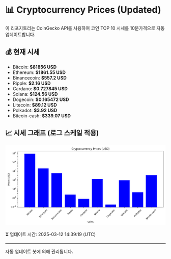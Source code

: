 
# 📊 Cryptocurrency Prices (Updated)

이 리포지토리는 CoinGecko API를 사용하여 코인 TOP 10 시세를 10분가격으로 자동 업데이트합니다.

## 💰 현재 시세
- Bitcoin: **$81856 USD**
- Ethereum: **$1861.55 USD**
- Binancecoin: **$557.2 USD**
- Ripple: **$2.16 USD**
- Cardano: **$0.727845 USD**
- Solana: **$124.56 USD**
- Dogecoin: **$0.165472 USD**
- Litecoin: **$89.12 USD**
- Polkadot: **$3.92 USD**
- Bitcoin-cash: **$339.07 USD**

## 📈 시세 그래프 (로그 스케일 적용)
![Crypto Prices](crypto_prices.png)

⏳ 업데이트 시간: 2025-03-12 14:39:19 (UTC)

---
자동 업데이트 봇에 의해 관리됩니다.
